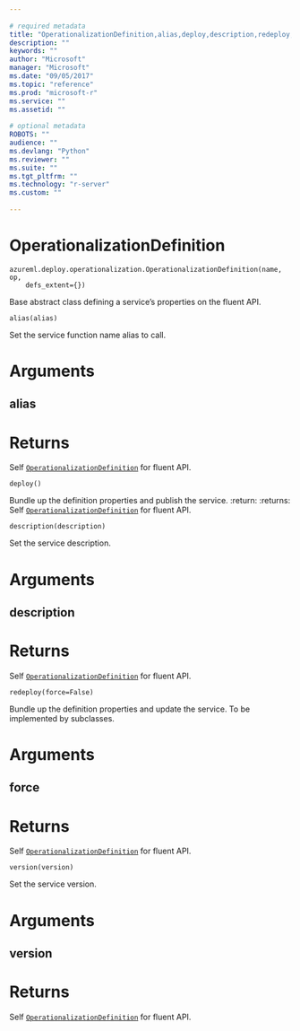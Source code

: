 ```yaml
--- 
 
# required metadata 
title: "OperationalizationDefinition,alias,deploy,description,redeploy,version: " 
description: "" 
keywords: "" 
author: "Microsoft" 
manager: "Microsoft" 
ms.date: "09/05/2017" 
ms.topic: "reference" 
ms.prod: "microsoft-r" 
ms.service: "" 
ms.assetid: "" 
 
# optional metadata 
ROBOTS: "" 
audience: "" 
ms.devlang: "Python" 
ms.reviewer: "" 
ms.suite: "" 
ms.tgt_pltfrm: "" 
ms.technology: "r-server" 
ms.custom: "" 
 
---
```


# OperationalizationDefinition



```
azureml.deploy.operationalization.OperationalizationDefinition(name, op,
    defs_extent={})
```




Base abstract class defining a service’s properties on the fluent API.



```
alias(alias)
```




Set the service function name alias to call.


# Arguments


## alias


# Returns

Self [`OperationalizationDefinition`](azureml/deploy/operationalization/OperationalizationDefinition.md) for fluent API.



```
deploy()
```




Bundle up the definition properties and publish the service.
:return:
:returns: Self [`OperationalizationDefinition`](azureml/deploy/operationalization/OperationalizationDefinition.md) for fluent API.



```
description(description)
```




Set the service description.


# Arguments


## description


# Returns

Self [`OperationalizationDefinition`](azureml/deploy/operationalization/OperationalizationDefinition.md) for fluent API.



```
redeploy(force=False)
```




Bundle up the definition properties and update the service.
To be implemented by subclasses.


# Arguments


## force


# Returns

Self [`OperationalizationDefinition`](azureml/deploy/operationalization/OperationalizationDefinition.md) for fluent API.



```
version(version)
```




Set the service version.


# Arguments


## version


# Returns

Self [`OperationalizationDefinition`](azureml/deploy/operationalization/OperationalizationDefinition.md) for fluent API.
